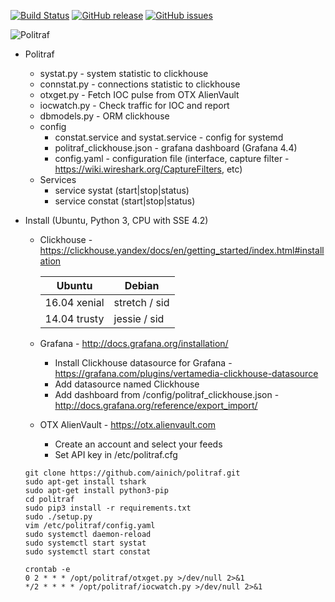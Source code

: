 [![Build Status](https://travis-ci.org/ainich/politraf.svg?branch=master)](https://travis-ci.org/ainich/politraf) [![GitHub release](https://img.shields.io/github/release/ainich/politraf.svg)](https://github.com/ainich/politraf/issues) [![GitHub issues](https://img.shields.io/github/issues/ainich/politraf.svg)](https://github.com/ainich/politraf/issues)

![Politraf](https://politraf.ru/static/img/politraf.jpg)

* Politraf
  * systat.py - system statistic to clickhouse
  * connstat.py - connections statistic to clickhouse
  * otxget.py - Fetch IOC pulse from OTX AlienVault
  * iocwatch.py - Check traffic for IOC and report
  * dbmodels.py - ORM clickhouse
  * config
    * constat.service and systat.service - config for systemd
    * politraf_clickhouse.json - grafana dashboard (Grafana 4.4)
    * config.yaml - configuration file (interface, capture filter - https://wiki.wireshark.org/CaptureFilters, etc)
  * Services
    * service systat (start|stop|status)
    * service constat (start|stop|status)

* Install (Ubuntu, Python 3, CPU with SSE 4.2)

    * Clickhouse - https://clickhouse.yandex/docs/en/getting_started/index.html#installation
  
      Ubuntu | Debian
      ------------ | -------------
      16.04  xenial | stretch / sid
      14.04  trusty | jessie  / sid
  
    * Grafana - http://docs.grafana.org/installation/
      * Install Clickhouse datasource for Grafana - https://grafana.com/plugins/vertamedia-clickhouse-datasource
      * Add datasource named Clickhouse
      * Add dashboard from /config/politraf_clickhouse.json - http://docs.grafana.org/reference/export_import/

    * OTX AlienVault - https://otx.alienvault.com
      * Create an account and select your feeds
      * Set API key in /etc/politraf.cfg


    ```
    git clone https://github.com/ainich/politraf.git
    sudo apt-get install tshark
    sudo apt-get install python3-pip
    cd politraf
    sudo pip3 install -r requirements.txt
    sudo ./setup.py
    vim /etc/politraf/config.yaml
    sudo systemctl daemon-reload
    sudo systemctl start systat
    sudo systemctl start constat

    crontab -e
    0 2 * * * /opt/politraf/otxget.py >/dev/null 2>&1
    */2 * * * * /opt/politraf/iocwatch.py >/dev/null 2>&1
    ```